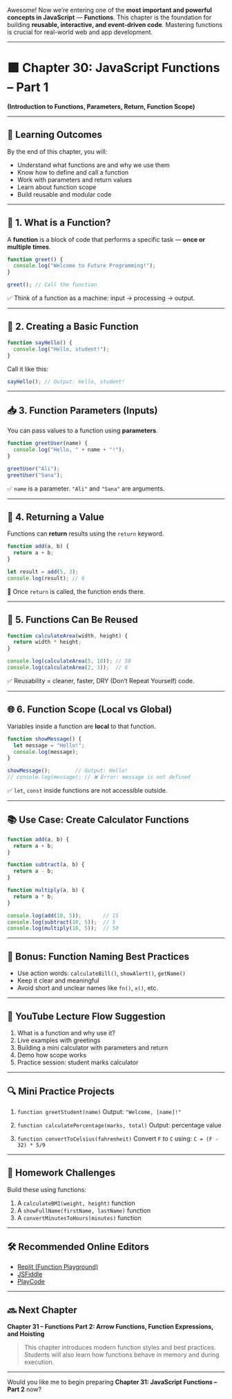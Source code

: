 Awesome! Now we’re entering one of the **most important and powerful concepts in JavaScript** — **Functions**. This chapter is the foundation for building **reusable, interactive, and event-driven code**. Mastering functions is crucial for real-world web and app development.

---

# 🟩 Chapter 30: JavaScript Functions – Part 1

**(Introduction to Functions, Parameters, Return, Function Scope)**

---

## 🎯 Learning Outcomes

By the end of this chapter, you will:

* Understand what functions are and why we use them
* Know how to define and call a function
* Work with parameters and return values
* Learn about function scope
* Build reusable and modular code

---

## 🧠 1. What is a Function?

A **function** is a block of code that performs a specific task — **once or multiple times**.

```js
function greet() {
  console.log("Welcome to Future Programming!");
}

greet(); // Call the function
```

✅ Think of a function as a machine: input → processing → output.

---

## 🧱 2. Creating a Basic Function

```js
function sayHello() {
  console.log("Hello, student!");
}
```

Call it like this:

```js
sayHello(); // Output: Hello, student!
```

---

## 📥 3. Function Parameters (Inputs)

You can pass values to a function using **parameters**.

```js
function greetUser(name) {
  console.log("Hello, " + name + "!");
}

greetUser("Ali");
greetUser("Sana");
```

✅ `name` is a parameter. `"Ali"` and `"Sana"` are arguments.

---

## 🎯 4. Returning a Value

Functions can **return** results using the `return` keyword.

```js
function add(a, b) {
  return a + b;
}

let result = add(5, 3);
console.log(result); // 8
```

🚨 Once `return` is called, the function ends there.

---

## 🔄 5. Functions Can Be Reused

```js
function calculateArea(width, height) {
  return width * height;
}

console.log(calculateArea(5, 10)); // 50
console.log(calculateArea(2, 3));  // 6
```

✅ Reusability = cleaner, faster, DRY (Don’t Repeat Yourself) code.

---

## 🌐 6. Function Scope (Local vs Global)

Variables inside a function are **local** to that function.

```js
function showMessage() {
  let message = "Hello!";
  console.log(message);
}

showMessage();        // Output: Hello!
// console.log(message); // ❌ Error: message is not defined
```

✅ `let`, `const` inside functions are not accessible outside.

---

## 📚 Use Case: Create Calculator Functions

```js
function add(a, b) {
  return a + b;
}

function subtract(a, b) {
  return a - b;
}

function multiply(a, b) {
  return a * b;
}

console.log(add(10, 5));       // 15
console.log(subtract(10, 5));  // 5
console.log(multiply(10, 5));  // 50
```

---

## 🧠 Bonus: Function Naming Best Practices

* Use action words: `calculateBill()`, `showAlert()`, `getName()`
* Keep it clear and meaningful
* Avoid short and unclear names like `fn()`, `x()`, etc.

---

## 🎥 YouTube Lecture Flow Suggestion

1. What is a function and why use it?
2. Live examples with greetings
3. Building a mini calculator with parameters and return
4. Demo how scope works
5. Practice session: student marks calculator

---

## 🔍 Mini Practice Projects

1. `function greetStudent(name)`
   Output: `"Welcome, [name]!"`

2. `function calculatePercentage(marks, total)`
   Output: percentage value

3. `function convertToCelsius(fahrenheit)`
   Convert `F` to `C` using:
   `C = (F - 32) * 5/9`

---

## 🧪 Homework Challenges

Build these using functions:

1. A `calculateBMI(weight, height)` function
2. A `showFullName(firstName, lastName)` function
3. A `convertMinutesToHours(minutes)` function

---

## 🛠 Recommended Online Editors

* [Replit (Function Playground)](https://replit.com/)
* [JSFiddle](https://jsfiddle.net/)
* [PlayCode](https://playcode.io/)

---

## 🔜 Next Chapter

**Chapter 31 – Functions Part 2: Arrow Functions, Function Expressions, and Hoisting**

> This chapter introduces modern function styles and best practices. Students will also learn how functions behave in memory and during execution.

---

Would you like me to begin preparing **Chapter 31: JavaScript Functions – Part 2** now?
